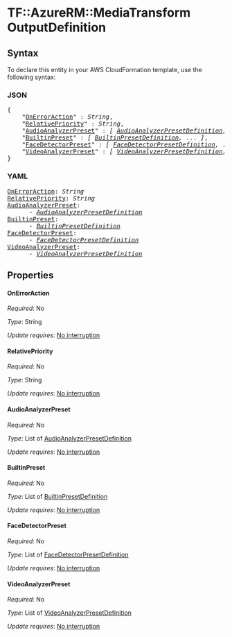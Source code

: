 # TF::AzureRM::MediaTransform OutputDefinition

## Syntax

To declare this entity in your AWS CloudFormation template, use the following syntax:

### JSON

<pre>
{
    "<a href="#onerroraction" title="OnErrorAction">OnErrorAction</a>" : <i>String</i>,
    "<a href="#relativepriority" title="RelativePriority">RelativePriority</a>" : <i>String</i>,
    "<a href="#audioanalyzerpreset" title="AudioAnalyzerPreset">AudioAnalyzerPreset</a>" : <i>[ <a href="audioanalyzerpresetdefinition.md">AudioAnalyzerPresetDefinition</a>, ... ]</i>,
    "<a href="#builtinpreset" title="BuiltinPreset">BuiltinPreset</a>" : <i>[ <a href="builtinpresetdefinition.md">BuiltinPresetDefinition</a>, ... ]</i>,
    "<a href="#facedetectorpreset" title="FaceDetectorPreset">FaceDetectorPreset</a>" : <i>[ <a href="facedetectorpresetdefinition.md">FaceDetectorPresetDefinition</a>, ... ]</i>,
    "<a href="#videoanalyzerpreset" title="VideoAnalyzerPreset">VideoAnalyzerPreset</a>" : <i>[ <a href="videoanalyzerpresetdefinition.md">VideoAnalyzerPresetDefinition</a>, ... ]</i>
}
</pre>

### YAML

<pre>
<a href="#onerroraction" title="OnErrorAction">OnErrorAction</a>: <i>String</i>
<a href="#relativepriority" title="RelativePriority">RelativePriority</a>: <i>String</i>
<a href="#audioanalyzerpreset" title="AudioAnalyzerPreset">AudioAnalyzerPreset</a>: <i>
      - <a href="audioanalyzerpresetdefinition.md">AudioAnalyzerPresetDefinition</a></i>
<a href="#builtinpreset" title="BuiltinPreset">BuiltinPreset</a>: <i>
      - <a href="builtinpresetdefinition.md">BuiltinPresetDefinition</a></i>
<a href="#facedetectorpreset" title="FaceDetectorPreset">FaceDetectorPreset</a>: <i>
      - <a href="facedetectorpresetdefinition.md">FaceDetectorPresetDefinition</a></i>
<a href="#videoanalyzerpreset" title="VideoAnalyzerPreset">VideoAnalyzerPreset</a>: <i>
      - <a href="videoanalyzerpresetdefinition.md">VideoAnalyzerPresetDefinition</a></i>
</pre>

## Properties

#### OnErrorAction

_Required_: No

_Type_: String

_Update requires_: [No interruption](https://docs.aws.amazon.com/AWSCloudFormation/latest/UserGuide/using-cfn-updating-stacks-update-behaviors.html#update-no-interrupt)

#### RelativePriority

_Required_: No

_Type_: String

_Update requires_: [No interruption](https://docs.aws.amazon.com/AWSCloudFormation/latest/UserGuide/using-cfn-updating-stacks-update-behaviors.html#update-no-interrupt)

#### AudioAnalyzerPreset

_Required_: No

_Type_: List of <a href="audioanalyzerpresetdefinition.md">AudioAnalyzerPresetDefinition</a>

_Update requires_: [No interruption](https://docs.aws.amazon.com/AWSCloudFormation/latest/UserGuide/using-cfn-updating-stacks-update-behaviors.html#update-no-interrupt)

#### BuiltinPreset

_Required_: No

_Type_: List of <a href="builtinpresetdefinition.md">BuiltinPresetDefinition</a>

_Update requires_: [No interruption](https://docs.aws.amazon.com/AWSCloudFormation/latest/UserGuide/using-cfn-updating-stacks-update-behaviors.html#update-no-interrupt)

#### FaceDetectorPreset

_Required_: No

_Type_: List of <a href="facedetectorpresetdefinition.md">FaceDetectorPresetDefinition</a>

_Update requires_: [No interruption](https://docs.aws.amazon.com/AWSCloudFormation/latest/UserGuide/using-cfn-updating-stacks-update-behaviors.html#update-no-interrupt)

#### VideoAnalyzerPreset

_Required_: No

_Type_: List of <a href="videoanalyzerpresetdefinition.md">VideoAnalyzerPresetDefinition</a>

_Update requires_: [No interruption](https://docs.aws.amazon.com/AWSCloudFormation/latest/UserGuide/using-cfn-updating-stacks-update-behaviors.html#update-no-interrupt)

